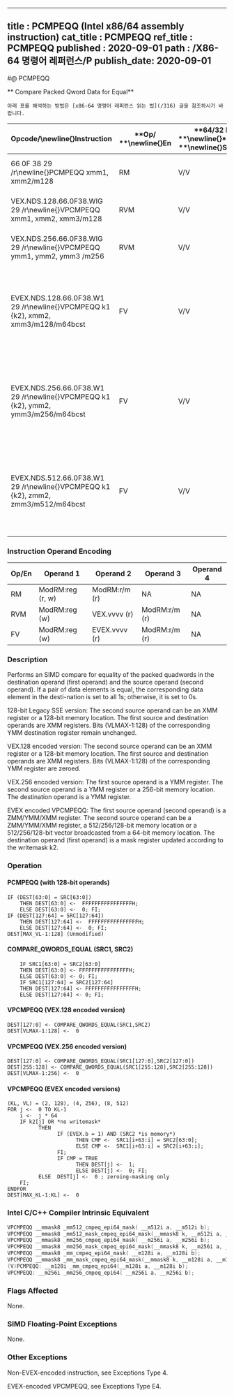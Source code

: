 ----------------------------
title : PCMPEQQ (Intel x86/64 assembly instruction)
cat_title : PCMPEQQ
ref_title : PCMPEQQ
published : 2020-09-01
path : /X86-64 명령어 레퍼런스/P
publish_date: 2020-09-01
----------------------------


#@ PCMPEQQ

** Compare Packed Qword Data for Equal**

```lec-info
아래 표를 해석하는 방법은 [x86-64 명령어 레퍼런스 읽는 법](/316) 글을 참조하시기 바랍니다.
```

|**Opcode/**\newline{}**Instruction**|**Op/ **\newline{}**En**|**64/32 bit **\newline{}**Mode **\newline{}**Support**|**CPUID **\newline{}**Feature **\newline{}**Flag**|**Description**|
|------------------------------------|------------------------|------------------------------------------------------|--------------------------------------------------|---------------|
|66 0F 38 29 /r\newline{}PCMPEQQ xmm1, xmm2/m128|RM|V/V|SSE4_1|Compare packed qwords in xmm2/m128 and xmm1 for equality.|
|VEX.NDS.128.66.0F38.WIG 29 /r\newline{}VPCMPEQQ xmm1, xmm2, xmm3/m128|RVM|V/V|AVX|Compare packed quadwords in xmm3/m128 and xmm2 for equality.|
|VEX.NDS.256.66.0F38.WIG 29 /r\newline{}VPCMPEQQ ymm1, ymm2, ymm3 /m256|RVM|V/V|AVX2|Compare packed quadwords in ymm3/m256 and ymm2 for equality.|
|EVEX.NDS.128.66.0F38.W1 29 /r\newline{}VPCMPEQQ k1 {k2}, xmm2, xmm3/m128/m64bcst|FV|V/V|AVX512VL\newline{}AVX512F|Compare Equal between int64 vector xmm2 and int64 vector xmm3/m128/m64bcst, and set vector mask k1 to reflect the zero/nonzero status of each element of the result, under writemask.|
|EVEX.NDS.256.66.0F38.W1 29 /r\newline{}VPCMPEQQ k1 {k2}, ymm2, ymm3/m256/m64bcst|FV|V/V|AVX512VL\newline{}AVX512F|Compare Equal between int64 vector ymm2 and int64 vector ymm3/m256/m64bcst, and set vector mask k1 to reflect the zero/nonzero status of each element of the result, under writemask.|
|EVEX.NDS.512.66.0F38.W1 29 /r\newline{}VPCMPEQQ k1 {k2}, zmm2, zmm3/m512/m64bcst|FV|V/V|AVX512F|Compare Equal between int64 vector zmm2 and int64 vector zmm3/m512/m64bcst, and set vector mask k1 to reflect the zero/nonzero status of each element of the result, under writemask.|
### Instruction Operand Encoding


|Op/En|Operand 1|Operand 2|Operand 3|Operand 4|
|-----|---------|---------|---------|---------|
|RM|ModRM:reg (r, w)|ModRM:r/m (r)|NA|NA|
|RVM|ModRM:reg (w)|VEX.vvvv (r)|ModRM:r/m (r)|NA|
|FV|ModRM:reg (w)|EVEX.vvvv (r)|ModRM:r/m (r)|NA|
### Description


Performs an SIMD compare for equality of the packed quadwords in the destination operand (first operand) and the source operand (second operand).  If a pair of data elements is equal, the corresponding data element in the desti-nation is set to all 1s; otherwise, it is set to 0s.

128-bit Legacy SSE version: The second source operand can be an XMM register or a 128-bit memory location. The first source and destination operands are XMM registers. Bits (VLMAX-1:128) of the corresponding YMM destination register remain unchanged.

VEX.128 encoded version: The second source operand can be an XMM register or a 128-bit memory location. The first source and destination operands are XMM registers. Bits (VLMAX-1:128) of the corresponding YMM register are zeroed.

VEX.256 encoded version: The first source operand is a YMM register. The second source operand is a YMM register or a 256-bit memory location. The destination operand is a YMM register.

EVEX encoded VPCMPEQQ: The first source operand (second operand) is a ZMM/YMM/XMM register. The second source operand can be a ZMM/YMM/XMM register, a 512/256/128-bit memory location or a 512/256/128-bit vector broadcasted from a 64-bit memory location. The destination operand (first operand) is a mask register updated according to the writemask k2.


### Operation
#### PCMPEQQ (with 128-bit operands)
```info-verb
IF (DEST[63:0] = SRC[63:0]) 
    THEN DEST[63:0] <-  FFFFFFFFFFFFFFFFH;
    ELSE DEST[63:0] <-  0; FI;
IF (DEST[127:64] = SRC[127:64]) 
    THEN DEST[127:64] <-  FFFFFFFFFFFFFFFFH;
    ELSE DEST[127:64] <-  0; FI;
DEST[MAX_VL-1:128] (Unmodified)
```
#### COMPARE_QWORDS_EQUAL (SRC1, SRC2)
```info-verb
    IF SRC1[63:0] = SRC2[63:0]
    THEN DEST[63:0] <- FFFFFFFFFFFFFFFFH;
    ELSE DEST[63:0] <- 0; FI;
    IF SRC1[127:64] = SRC2[127:64]
    THEN DEST[127:64] <- FFFFFFFFFFFFFFFFH;
    ELSE DEST[127:64] <- 0; FI;
```
#### VPCMPEQQ (VEX.128 encoded version)
```info-verb
DEST[127:0] <- COMPARE_QWORDS_EQUAL(SRC1,SRC2)
DEST[VLMAX-1:128] <-  0
```
#### VPCMPEQQ (VEX.256 encoded version)
```info-verb
DEST[127:0] <- COMPARE_QWORDS_EQUAL(SRC1[127:0],SRC2[127:0])
DEST[255:128] <- COMPARE_QWORDS_EQUAL(SRC1[255:128],SRC2[255:128])
DEST[VLMAX-1:256] <-  0
```
#### VPCMPEQQ (EVEX encoded versions)
```info-verb
(KL, VL) = (2, 128), (4, 256), (8, 512)
FOR j <-  0 TO KL-1
    i <-  j * 64
    IF k2[j] OR *no writemask*
          THEN 
                IF (EVEX.b = 1) AND (SRC2 *is memory*)
                      THEN CMP <-  SRC1[i+63:i] = SRC2[63:0];
                      ELSE CMP <-  SRC1[i+63:i] = SRC2[i+63:i];
                FI;
                IF CMP = TRUE
                      THEN DEST[j] <-  1;
                      ELSE DEST[j] <-  0; FI;
          ELSE  DEST[j] <-  0 ; zeroing-masking only
    FI;
ENDFOR
DEST[MAX_KL-1:KL] <-  0
```

### Intel C/C++ Compiler Intrinsic Equivalent

```cpp
VPCMPEQQ __mmask8 _mm512_cmpeq_epi64_mask( __m512i a, __m512i b);
VPCMPEQQ __mmask8 _mm512_mask_cmpeq_epi64_mask(__mmask8 k, __m512i a, __m512i b);
VPCMPEQQ __mmask8 _mm256_cmpeq_epi64_mask( __m256i a, __m256i b);
VPCMPEQQ __mmask8 _mm256_mask_cmpeq_epi64_mask(__mmask8 k, __m256i a, __m256i b);
VPCMPEQQ __mmask8 _mm_cmpeq_epi64_mask( __m128i a, __m128i b);
VPCMPEQQ __mmask8 _mm_mask_cmpeq_epi64_mask(__mmask8 k, __m128i a, __m128i b);
(V)PCMPEQQ: __m128i _mm_cmpeq_epi64(__m128i a, __m128i b);
VPCMPEQQ: __m256i _mm256_cmpeq_epi64( __m256i a, __m256i b);
```
### Flags Affected


None.

### SIMD Floating-Point Exceptions


None.

### Other Exceptions


Non-EVEX-encoded instruction, see Exceptions Type 4.

EVEX-encoded VPCMPEQQ, see Exceptions Type E4.

